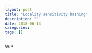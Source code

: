 ```yaml
---
layout: post
title: "Locality sensitivity hashing"
description: ""
date: 2018-06-13
categories: 
tags: []
---
```


WIP
